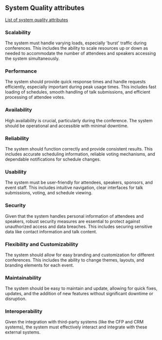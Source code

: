 ## System Quality attributes
[List of system quality attributes](https://en.wikipedia.org/wiki/List_of_system_quality_attributes)

### Scalability
The system must handle varying loads, especially 'burst' traffic during conferences. This includes the ability to scale resources up or down as needed to accommodate the number of attendees and speakers accessing the system simultaneously.

### Performance
The system should provide quick response times and handle requests efficiently, especially important during peak usage times. This includes fast loading of schedules, smooth handling of talk submissions, and efficient processing of attendee votes.

### Availability
High availability is crucial, particularly during the conference. The system should be operational and accessible with minimal downtime.

### Reliability
The system should function correctly and provide consistent results. This includes accurate scheduling information, reliable voting mechanisms, and dependable notifications for schedule changes.

### Usability
The system must be user-friendly for attendees, speakers, sponsors, and event staff. This includes intuitive navigation, clear interfaces for talk submissions, voting, and schedule viewing.

### Security
Given that the system handles personal information of attendees and speakers, robust security measures are essential to protect against unauthorized access and data breaches. This includes securing sensitive data like contact information and talk content.

### Flexibility and Customizability
The system should allow for easy branding and customization for different conferences. This includes the ability to change themes, layouts, and branding elements for each event.

### Maintainability
The system should be easy to maintain and update, allowing for quick fixes, updates, and the addition of new features without significant downtime or disruption.

### Interoperability
Given the integration with third-party systems (like the CFP and CRM systems), the system must effectively interact and integrate with these external systems.

